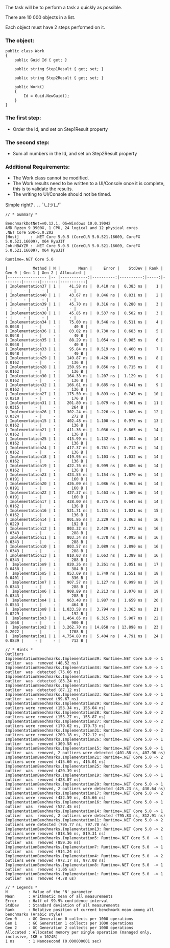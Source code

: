 The task will be to perform a task a quickly as possible.

There are 10 000 objects in a list.

Each object must have 2 steps performed on it.

### The object:

    public class Work
    {
        public Guid Id { get; }

        public string Step1Result { get; set; }

        public string Step2Result { get; set; }

        public Work()
        {
            Id = Guid.NewGuid();
        }
    }

### The first step:

-	Order the Id, and set on Step1Result property
### The second step:

-	Sum all numbers in the Id, and set on Step2Result property

### Additional Requirements:

-	The Work class cannot be modified.
-	The Work results need to be written to a UI/Console once it is complete, this is to validate the results.
  - The writing to UI/Console should not be timed.


Simple right? . . . ¯\\\_(ツ)\_/¯

    // * Summary *

    BenchmarkDotNet=v0.12.1, OS=Windows 10.0.19042
    AMD Ryzen 9 3900X, 1 CPU, 24 logical and 12 physical cores
    .NET Core SDK=5.0.202
    [Host]     : .NET Core 5.0.5 (CoreCLR 5.0.521.16609, CoreFX 5.0.521.16609), X64 RyuJIT
    Job-HBAYZR : .NET Core 5.0.5 (CoreCLR 5.0.521.16609, CoreFX 5.0.521.16609), X64 RyuJIT
    
    Runtime=.NET Core 5.0
    
    |           Method | N |        Mean |     Error |    StdDev | Rank |  Gen 0 | Gen 1 | Gen 2 | Allocated |
    |----------------- |-- |------------:|----------:|----------:|-----:|-------:|------:|------:|----------:|
    | Implementation37 | 1 |    41.58 ns |  0.410 ns |  0.383 ns |    1 |      - |     - |     - |         - |
    | Implementation40 | 1 |    43.67 ns |  0.846 ns |  0.831 ns |    2 |      - |     - |     - |         - |
    | Implementation39 | 1 |    45.70 ns |  0.316 ns |  0.280 ns |    3 |      - |     - |     - |         - |
    | Implementation38 | 1 |    45.85 ns |  0.537 ns |  0.502 ns |    3 |      - |     - |     - |         - |
    | Implementation34 | 1 |    75.00 ns |  0.546 ns |  0.511 ns |    4 | 0.0048 |     - |     - |      40 B |
    | Implementation36 | 1 |    83.02 ns |  0.730 ns |  0.683 ns |    5 | 0.0048 |     - |     - |      40 B |
    | Implementation35 | 1 |    88.29 ns |  1.054 ns |  0.985 ns |    6 | 0.0048 |     - |     - |      40 B |
    | Implementation33 | 1 |    95.84 ns |  0.519 ns |  0.460 ns |    7 | 0.0048 |     - |     - |      40 B |
    | Implementation29 | 1 |   149.87 ns |  0.420 ns |  0.351 ns |    8 | 0.0162 |     - |     - |     136 B |
    | Implementation28 | 1 |   150.95 ns |  0.856 ns |  0.715 ns |    8 | 0.0162 |     - |     - |     136 B |
    | Implementation30 | 1 |   164.38 ns |  1.207 ns |  1.129 ns |    9 | 0.0162 |     - |     - |     136 B |
    | Implementation32 | 1 |   166.61 ns |  0.685 ns |  0.641 ns |    9 | 0.0162 |     - |     - |     136 B |
    | Implementation27 | 1 |   175.50 ns |  0.893 ns |  0.745 ns |   10 | 0.0210 |     - |     - |     176 B |
    | Implementation31 | 1 |   201.80 ns |  1.079 ns |  0.901 ns |   11 | 0.0315 |     - |     - |     264 B |
    | Implementation26 | 1 |   302.24 ns |  1.226 ns |  1.086 ns |   12 | 0.0324 |     - |     - |     272 B |
    | Implementation15 | 1 |   402.48 ns |  1.100 ns |  0.975 ns |   13 | 0.0162 |     - |     - |     136 B |
    | Implementation21 | 1 |   411.36 ns |  1.036 ns |  0.865 ns |   14 | 0.0162 |     - |     - |     136 B |
    | Implementation25 | 1 |   415.99 ns |  1.132 ns |  1.004 ns |   14 | 0.0162 |     - |     - |     136 B |
    | Implementation24 | 1 |   417.37 ns |  0.761 ns |  0.712 ns |   14 | 0.0162 |     - |     - |     136 B |
    | Implementation18 | 1 |   419.95 ns |  1.103 ns |  1.032 ns |   14 | 0.0162 |     - |     - |     136 B |
    | Implementation19 | 1 |   422.76 ns |  0.999 ns |  0.886 ns |   14 | 0.0162 |     - |     - |     136 B |
    | Implementation23 | 1 |   423.55 ns |  1.154 ns |  1.079 ns |   14 | 0.0191 |     - |     - |     160 B |
    | Implementation20 | 1 |   426.09 ns |  1.086 ns |  0.963 ns |   14 | 0.0191 |     - |     - |     160 B |
    | Implementation22 | 1 |   427.37 ns |  1.463 ns |  1.369 ns |   14 | 0.0191 |     - |     - |     160 B |
    | Implementation17 | 1 |   428.00 ns |  0.775 ns |  0.647 ns |   14 | 0.0162 |     - |     - |     136 B |
    | Implementation16 | 1 |   521.71 ns |  1.151 ns |  1.021 ns |   15 | 0.0162 |     - |     - |     136 B |
    | Implementation14 | 1 |   801.86 ns |  3.229 ns |  2.863 ns |   16 | 0.0229 |     - |     - |     192 B |
    | Implementation12 | 1 |   803.32 ns |  2.429 ns |  2.272 ns |   16 | 0.0343 |     - |     - |     288 B |
    | Implementation11 | 1 |   803.34 ns |  4.378 ns |  4.095 ns |   16 | 0.0343 |     - |     - |     288 B |
    | Implementation10 | 1 |   803.57 ns |  3.089 ns |  2.890 ns |   16 | 0.0343 |     - |     - |     288 B |
    | Implementation13 | 1 |   810.03 ns |  1.663 ns |  1.389 ns |   16 | 0.0343 |     - |     - |     288 B |
    |  Implementation9 | 1 |   820.26 ns |  3.261 ns |  3.051 ns |   17 | 0.0458 |     - |     - |     384 B |
    |  Implementation5 | 1 |   853.69 ns |  1.749 ns |  1.551 ns |   18 | 0.0401 |     - |     - |     336 B |
    |  Implementation7 | 1 |   907.57 ns |  1.127 ns |  0.999 ns |   19 | 0.0343 |     - |     - |     288 B |
    |  Implementation6 | 1 |   908.89 ns |  2.213 ns |  2.070 ns |   19 | 0.0343 |     - |     - |     288 B |
    |  Implementation4 | 1 |   963.48 ns |  1.987 ns |  1.659 ns |   20 | 0.0553 |     - |     - |     464 B |
    |  Implementation8 | 1 | 1,033.58 ns |  3.794 ns |  3.363 ns |   21 | 0.0229 |     - |     - |     192 B |
    |  Implementation3 | 1 | 1,464.65 ns |  6.315 ns |  5.907 ns |   22 | 0.1068 |     - |     - |     900 B |
    |  Implementation2 | 1 | 3,262.70 ns | 14.858 ns | 13.898 ns |   23 | 0.2022 |     - |     - |    1708 B |
    |  Implementation1 | 1 | 4,754.88 ns |  5.404 ns |  4.791 ns |   24 | 0.0839 |     - |     - |     712 B |
    
    // * Hints *
    Outliers
    ImplementationBenchmarks.Implementation39: Runtime=.NET Core 5.0 -> 1 outlier  was  removed (48.52 ns)
    ImplementationBenchmarks.Implementation34: Runtime=.NET Core 5.0 -> 1 outlier  was  detected (75.66 ns)
    ImplementationBenchmarks.Implementation36: Runtime=.NET Core 5.0 -> 1 outlier  was  detected (83.24 ns)
    ImplementationBenchmarks.Implementation35: Runtime=.NET Core 5.0 -> 1 outlier  was  detected (87.12 ns)
    ImplementationBenchmarks.Implementation33: Runtime=.NET Core 5.0 -> 1 outlier  was  removed (99.67 ns)
    ImplementationBenchmarks.Implementation29: Runtime=.NET Core 5.0 -> 2 outliers were removed (153.34 ns, 155.04 ns)
    ImplementationBenchmarks.Implementation28: Runtime=.NET Core 5.0 -> 2 outliers were removed (155.27 ns, 155.87 ns)
    ImplementationBenchmarks.Implementation27: Runtime=.NET Core 5.0 -> 2 outliers were removed (179.62 ns, 179.73 ns)
    ImplementationBenchmarks.Implementation31: Runtime=.NET Core 5.0 -> 2 outliers were removed (209.18 ns, 212.12 ns)
    ImplementationBenchmarks.Implementation26: Runtime=.NET Core 5.0 -> 1 outlier  was  removed (309.58 ns)
    ImplementationBenchmarks.Implementation15: Runtime=.NET Core 5.0 -> 1 outlier  was  removed, 2 outliers were detected (401.88 ns, 407.96 ns)
    ImplementationBenchmarks.Implementation21: Runtime=.NET Core 5.0 -> 2 outliers were removed (415.60 ns, 416.01 ns)
    ImplementationBenchmarks.Implementation25: Runtime=.NET Core 5.0 -> 1 outlier  was  removed (420.39 ns)
    ImplementationBenchmarks.Implementation19: Runtime=.NET Core 5.0 -> 1 outlier  was  removed (428.07 ns)
    ImplementationBenchmarks.Implementation20: Runtime=.NET Core 5.0 -> 1 outlier  was  removed, 2 outliers were detected (425.23 ns, 430.64 ns)
    ImplementationBenchmarks.Implementation17: Runtime=.NET Core 5.0 -> 2 outliers were removed (432.59 ns, 435.66 ns)
    ImplementationBenchmarks.Implementation16: Runtime=.NET Core 5.0 -> 1 outlier  was  removed (527.45 ns)
    ImplementationBenchmarks.Implementation14: Runtime=.NET Core 5.0 -> 1 outlier  was  removed, 2 outliers were detected (795.83 ns, 812.91 ns)
    ImplementationBenchmarks.Implementation11: Runtime=.NET Core 5.0 -> 2 outliers were detected (795.77 ns, 797.70 ns)
    ImplementationBenchmarks.Implementation13: Runtime=.NET Core 5.0 -> 2 outliers were removed (818.56 ns, 819.31 ns)
    ImplementationBenchmarks.Implementation5: Runtime=.NET Core 5.0  -> 1 outlier  was  removed (859.36 ns)
    ImplementationBenchmarks.Implementation7: Runtime=.NET Core 5.0  -> 1 outlier  was  removed (914.24 ns)
    ImplementationBenchmarks.Implementation4: Runtime=.NET Core 5.0  -> 2 outliers were removed (972.17 ns, 977.08 ns)
    ImplementationBenchmarks.Implementation8: Runtime=.NET Core 5.0  -> 1 outlier  was  removed (1.05 us)
    ImplementationBenchmarks.Implementation1: Runtime=.NET Core 5.0  -> 1 outlier  was  removed (4.78 us)
    
    // * Legends *
    N         : Value of the 'N' parameter
    Mean      : Arithmetic mean of all measurements
    Error     : Half of 99.9% confidence interval
    StdDev    : Standard deviation of all measurements
    Rank      : Relative position of current benchmark mean among all benchmarks (Arabic style)
    Gen 0     : GC Generation 0 collects per 1000 operations
    Gen 1     : GC Generation 1 collects per 1000 operations
    Gen 2     : GC Generation 2 collects per 1000 operations
    Allocated : Allocated memory per single operation (managed only, inclusive, 1KB = 1024B)
    1 ns      : 1 Nanosecond (0.000000001 sec)




